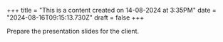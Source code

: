 +++
title = "This is a content created on 14-08-2024 at 3:35PM"
date = "2024-08-16T09:15:13.730Z"
draft = false
+++

  Prepare the presentation slides for the client.
        